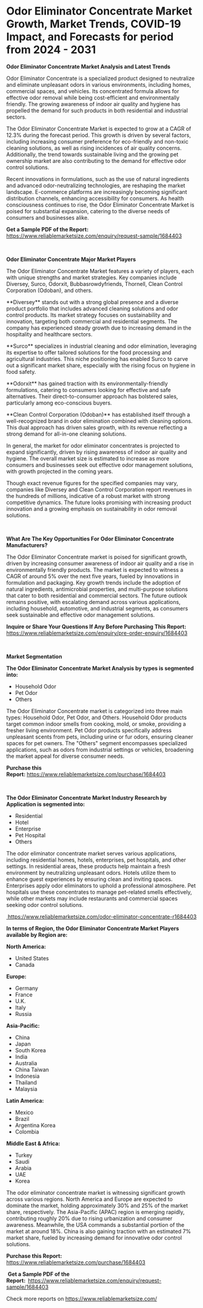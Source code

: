 <p><h1>Odor Eliminator Concentrate Market Growth, Market Trends, COVID-19 Impact, and Forecasts for period from 2024 - 2031</h1></p><p><strong>Odor Eliminator Concentrate Market Analysis and Latest Trends</strong></p>
<p><p>Odor Eliminator Concentrate is a specialized product designed to neutralize and eliminate unpleasant odors in various environments, including homes, commercial spaces, and vehicles. Its concentrated formula allows for effective odor removal while being cost-efficient and environmentally friendly. The growing awareness of indoor air quality and hygiene has propelled the demand for such products in both residential and industrial sectors.</p><p>The Odor Eliminator Concentrate Market is expected to grow at a CAGR of 12.3% during the forecast period. This growth is driven by several factors, including increasing consumer preference for eco-friendly and non-toxic cleaning solutions, as well as rising incidences of air quality concerns. Additionally, the trend towards sustainable living and the growing pet ownership market are also contributing to the demand for effective odor control solutions.</p><p>Recent innovations in formulations, such as the use of natural ingredients and advanced odor-neutralizing technologies, are reshaping the market landscape. E-commerce platforms are increasingly becoming significant distribution channels, enhancing accessibility for consumers. As health consciousness continues to rise, the Odor Eliminator Concentrate Market is poised for substantial expansion, catering to the diverse needs of consumers and businesses alike.</p></p>
<p><strong>Get a Sample PDF of the Report:&nbsp;</strong> <a href="https://www.reliablemarketsize.com/enquiry/request-sample/1684403?utm_campaign=973&utm_medium=2&utm_source=Github&utm_content=ia&utm_term=30122024&utm_id=odor-eliminator-concentrate">https://www.reliablemarketsize.com/enquiry/request-sample/1684403</a></p>
<p>&nbsp;</p>
<p><strong>Odor Eliminator Concentrate Major Market Players</strong></p>
<p><p>The Odor Eliminator Concentrate Market features a variety of players, each with unique strengths and market strategies. Key companies include Diversey, Surco, Odorxit, Bubbasrowdyfriends, Thornell, Clean Control Corporation (Odoban), and others.</p><p>**Diversey** stands out with a strong global presence and a diverse product portfolio that includes advanced cleaning solutions and odor control products. Its market strategy focuses on sustainability and innovation, targeting both commercial and residential segments. The company has experienced steady growth due to increasing demand in the hospitality and healthcare sectors.</p><p>**Surco** specializes in industrial cleaning and odor elimination, leveraging its expertise to offer tailored solutions for the food processing and agricultural industries. This niche positioning has enabled Surco to carve out a significant market share, especially with the rising focus on hygiene in food safety.</p><p>**Odorxit** has gained traction with its environmentally-friendly formulations, catering to consumers looking for effective and safe alternatives. Their direct-to-consumer approach has bolstered sales, particularly among eco-conscious buyers.</p><p>**Clean Control Corporation (Odoban)** has established itself through a well-recognized brand in odor elimination combined with cleaning options. This dual approach has driven sales growth, with its revenue reflecting a strong demand for all-in-one cleaning solutions.</p><p>In general, the market for odor eliminator concentrates is projected to expand significantly, driven by rising awareness of indoor air quality and hygiene. The overall market size is estimated to increase as more consumers and businesses seek out effective odor management solutions, with growth projected in the coming years.</p><p>Though exact revenue figures for the specified companies may vary, companies like Diversey and Clean Control Corporation report revenues in the hundreds of millions, indicative of a robust market with strong competitive dynamics. The future looks promising with increasing product innovation and a growing emphasis on sustainability in odor removal solutions.</p></p>
<p>&nbsp;</p>
<p><strong>What Are The Key Opportunities For Odor Eliminator Concentrate Manufacturers?</strong></p>
<p><p>The Odor Eliminator Concentrate market is poised for significant growth, driven by increasing consumer awareness of indoor air quality and a rise in environmentally friendly products. The market is expected to witness a CAGR of around 5% over the next five years, fueled by innovations in formulation and packaging. Key growth trends include the adoption of natural ingredients, antimicrobial properties, and multi-purpose solutions that cater to both residential and commercial sectors. The future outlook remains positive, with escalating demand across various applications, including household, automotive, and industrial segments, as consumers seek sustainable and effective odor management solutions.</p></p>
<p><strong>Inquire or Share Your Questions If Any Before Purchasing This Report:</strong> <a href="https://www.reliablemarketsize.com/enquiry/pre-order-enquiry/1684403?utm_campaign=973&utm_medium=2&utm_source=Github&utm_content=ia&utm_term=30122024&utm_id=odor-eliminator-concentrate">https://www.reliablemarketsize.com/enquiry/pre-order-enquiry/1684403</a></p>
<p>&nbsp;</p>
<p><strong>Market Segmentation</strong></p>
<p><strong>The Odor Eliminator Concentrate Market Analysis by types is segmented into:</strong></p>
<p><ul><li>Household Odor</li><li>Pet Odor</li><li>Others</li></ul></p>
<p><p>The Odor Eliminator Concentrate market is categorized into three main types: Household Odor, Pet Odor, and Others. Household Odor products target common indoor smells from cooking, mold, or smoke, providing a fresher living environment. Pet Odor products specifically address unpleasant scents from pets, including urine or fur odors, ensuring cleaner spaces for pet owners. The "Others" segment encompasses specialized applications, such as odors from industrial settings or vehicles, broadening the market appeal for diverse consumer needs.</p></p>
<p><strong>Purchase this Report:&nbsp;</strong><a href="https://www.reliablemarketsize.com/purchase/1684403?utm_campaign=973&utm_medium=2&utm_source=Github&utm_content=ia&utm_term=30122024&utm_id=odor-eliminator-concentrate">https://www.reliablemarketsize.com/purchase/1684403</a></p>
<p>&nbsp;</p>
<p><strong>The Odor Eliminator Concentrate Market Industry Research by Application is segmented into:</strong></p>
<p><ul><li>Residential</li><li>Hotel</li><li>Enterprise</li><li>Pet Hospital</li><li>Others</li></ul></p>
<p><p>The odor eliminator concentrate market serves various applications, including residential homes, hotels, enterprises, pet hospitals, and other settings. In residential areas, these products help maintain a fresh environment by neutralizing unpleasant odors. Hotels utilize them to enhance guest experiences by ensuring clean and inviting spaces. Enterprises apply odor eliminators to uphold a professional atmosphere. Pet hospitals use these concentrates to manage pet-related smells effectively, while other markets may include restaurants and commercial spaces seeking odor control solutions.</p></p>
<p><a href="https://www.reliablemarketsize.com/odor-eliminator-concentrate-r1684403?utm_campaign=973&utm_medium=2&utm_source=Github&utm_content=ia&utm_term=30122024&utm_id=odor-eliminator-concentrate">&nbsp;https://www.reliablemarketsize.com/odor-eliminator-concentrate-r1684403</a></p>
<p><strong>In terms of Region, the Odor Eliminator Concentrate Market Players available by Region are:</strong></p>
<p>
    <p> <strong> North America: </strong>
        <ul>
            <li>United States</li>
            <li>Canada</li>
        </ul>
        </p> 
    <p> <strong> Europe: </strong>
        <ul>
            <li>Germany</li>
            <li>France</li>
            <li>U.K.</li>
            <li>Italy</li>
            <li>Russia</li>
        </ul>
        </p> 
    <p> <strong> Asia-Pacific: </strong>
        <ul>
            <li>China</li>
            <li>Japan</li>
            <li>South Korea</li>
            <li>India</li>
            <li>Australia</li>
            <li>China Taiwan</li>
            <li>Indonesia</li>
            <li>Thailand</li>
            <li>Malaysia</li>
        </ul>
        </p> 
    <p> <strong> Latin America: </strong>
        <ul>
            <li>Mexico</li>
            <li>Brazil</li>
            <li>Argentina Korea</li>
            <li>Colombia</li>
        </ul>
        </p> 
    <p> <strong> Middle East & Africa: </strong>
        <ul>
            <li>Turkey</li>
            <li>Saudi</li>
            <li>Arabia</li>
            <li>UAE</li>
            <li>Korea</li>
        </ul>
    </p>
    </p>
<p><p>The odor eliminator concentrate market is witnessing significant growth across various regions. North America and Europe are expected to dominate the market, holding approximately 30% and 25% of the market share, respectively. The Asia-Pacific (APAC) region is emerging rapidly, contributing roughly 20% due to rising urbanization and consumer awareness. Meanwhile, the USA commands a substantial portion of the market at around 18%. China is also gaining traction with an estimated 7% market share, fueled by increasing demand for innovative odor control solutions.</p></p>
<p><strong>Purchase this Report: </strong><a href="https://www.reliablemarketsize.com/purchase/1684403?utm_campaign=973&utm_medium=2&utm_source=Github&utm_content=ia&utm_term=30122024&utm_id=odor-eliminator-concentrate">https://www.reliablemarketsize.com/purchase/1684403</a></p>
<p>&nbsp;<strong>Get a Sample PDF of the Report:&nbsp;&nbsp;</strong><a href="https://www.reliablemarketsize.com/enquiry/request-sample/1684403?utm_campaign=973&utm_medium=2&utm_source=Github&utm_content=ia&utm_term=30122024&utm_id=odor-eliminator-concentrate">https://www.reliablemarketsize.com/enquiry/request-sample/1684403</a></p>
<p><strong></strong></p>
<p>Check more reports on <a href="https://www.reliablemarketsize.com/?utm_campaign=973&utm_medium=2&utm_source=Github&utm_content=ia&utm_term=30122024&utm_id=odor-eliminator-concentrate">https://www.reliablemarketsize.com/</a></p>
